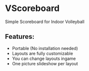 # VScoreboard
Simple Scoreboard for Indoor Volleyball

## Features:
 - Portable (No installation needed)
 - Layouts are fully customizable
 - You can change layouts ingame
 - One picture slideshow per layout

